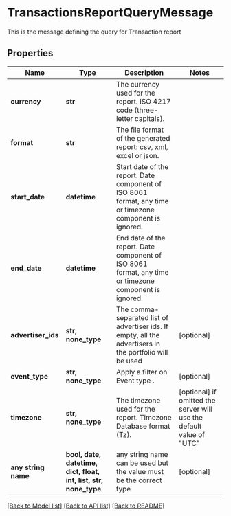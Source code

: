 # TransactionsReportQueryMessage

This is the message defining the query for Transaction report

## Properties
Name | Type | Description | Notes
------------ | ------------- | ------------- | -------------
**currency** | **str** | The currency used for the report. ISO 4217 code (three-letter capitals). | 
**format** | **str** | The file format of the generated report: csv, xml, excel or json. | 
**start_date** | **datetime** | Start date of the report. Date component of ISO 8061 format, any time or timezone component is ignored. | 
**end_date** | **datetime** | End date of the report. Date component of ISO 8061 format, any time or timezone component is ignored. | 
**advertiser_ids** | **str, none_type** | The comma-separated list of advertiser ids. If empty, all the advertisers in the portfolio will be used | [optional] 
**event_type** | **str, none_type** | Apply a filter on Event type . | [optional] 
**timezone** | **str, none_type** | The timezone used for the report. Timezone Database format (Tz). | [optional]  if omitted the server will use the default value of "UTC"
**any string name** | **bool, date, datetime, dict, float, int, list, str, none_type** | any string name can be used but the value must be the correct type | [optional]

[[Back to Model list]](../README.md#documentation-for-models) [[Back to API list]](../README.md#documentation-for-api-endpoints) [[Back to README]](../README.md)


